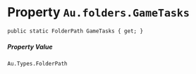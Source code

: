 # Property `Au.folders.GameTasks`

```
public static FolderPath GameTasks { get; }
```

##### Property Value

`Au.Types.FolderPath`